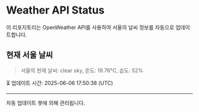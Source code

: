
# Weather API Status

이 리포지토리는 OpenWeather API를 사용하여 서울의 날씨 정보를 자동으로 업데이트합니다.

## 현재 서울 날씨
> 서울의 현재 날씨: clear sky, 온도: 19.76°C, 습도: 52%

⏳ 업데이트 시간: 2025-06-06 17:50:38 (UTC)

---
자동 업데이트 봇에 의해 관리됩니다.

